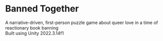 # Banned Together
A narrative-driven, first-person puzzle game about queer love in a time of reactionary book banning  
Built using Unity 2022.3.14f1